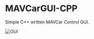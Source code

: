# MAVCarGUI-CPP
Simple C++ written MAVCar Control GUI.

![GUI](https://woosal.com/1337/wosal1337_3m7D9gwbxX8VzJnW8RgmxwtyM8HHyE4BM2KdibBhkazeWJLU40.png)
